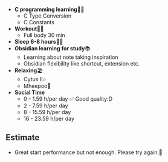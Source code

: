 - **C programming learning**🧑‍💻
	- C Type Conversion
	- C Constants
- **Workout**💪🏻
	- Full body 30 min
- **Sleep 6-8 hours**🛌🏻
- **Obsidian learning for study**📚
	- Learning about note taking inspiration
	- Obsidian flexibility like shortcut, extension etc.
- **Relaxing**🏖️
	- Cytus II🎶
	- Mheepoo🐻
- **Social Time**
	- 0 - 1.59 h/per day ✅ Good quality:D
	- 2 - 7.59 h/per day
	- 8 - 15.59 h/per day
	- 16 - 23.59 h/per day
## Estimate
- Great start performance but not enough. Please try again.🙂